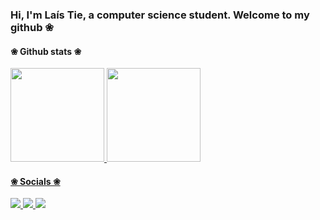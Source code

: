### Hi, I'm Laís Tie, a computer science student. Welcome to my github ❀

#### ❀ Github stats ❀
<div>
  <a href="https://github.com/laistie">
  <img height="150em" src="https://github-readme-stats.vercel.app/api?username=laistie&show_icons=true&theme=tokyonight&include_all_commits=true&count_private=true"/>
  <img height="150em" src="https://github-readme-stats.vercel.app/api/top-langs/?username=laistie&layout=compact&langs_count=7&theme=tokyonight"/>
</div>

#### ❀ Socials ❀
<div>
  <a href = "https://open.spotify.com/user/laistie?si=6257c659541141c5"> <img src="https://img.shields.io/badge/Spotify-1ED760?&style=for-the-badge&logo=spotify&logoColor=white" target="_blank"> </a>
  <a href="https://www.instagram.com/aeiltsi/" target="_blank"> <img src="https://img.shields.io/badge/-Instagram-%23E4405F?style=for-the-badge&logo=instagram&logoColor=white" target="_blank"> </a>
  <a href = "mailto:laistiet@gmail.com"> <img src="https://img.shields.io/badge/Gmail-D14836?style=for-the-badge&logo=gmail&logoColor=white" target="_blank"> </a>
</div>
